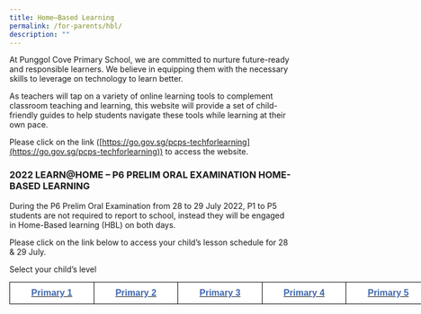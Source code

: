 ```yaml
---
title: Home–Based Learning
permalink: /for-parents/hbl/
description: ""
---
```

At Punggol Cove Primary School, we are committed to nurture future-ready and responsible learners. We believe in equipping them with the necessary skills to leverage on technology to learn better.  

As teachers will tap on a variety of online learning tools to complement classroom teaching and learning, this website will provide a set of child-friendly guides to help students navigate these tools while learning at their own pace.

Please click on the link ([https://go.gov.sg/pcps-techforlearning](https://go.gov.sg/pcps-techforlearning)) to access the website. 

### 2022 LEARN@HOME – P6 PRELIM ORAL EXAMINATION HOME-BASED LEARNING

During the P6 Prelim Oral Examination from 28 to 29 July 2022, P1 to P5 students are not required to report to school, instead they will be engaged in Home-Based learning (HBL) on both days. 

Please click on the link below to access your child’s lesson schedule for 28 & 29 July.

Select your child’s level

<style type="text/css">
.tg  {border-collapse:collapse;border-spacing:0;margin:0px auto;}
.tg td{border-color:black;border-style:solid;border-width:1px;font-family:Arial, sans-serif;font-size:14px;
  overflow:hidden;padding:10px 5px;word-break:normal;}
.tg th{border-color:black;border-style:solid;border-width:1px;font-family:Arial, sans-serif;font-size:14px;
  font-weight:normal;overflow:hidden;padding:10px 5px;word-break:normal;}
.tg .tg-1wis{background-color:#FFF;color:#4067AE;font-size:16px;font-weight:bold;text-align:center;vertical-align:top}
</style>
<table class="tg" style="undefined;table-layout: fixed; width: 749px">
<colgroup>
<col style="width: 150px">
<col style="width: 150px">
<col style="width: 150px">
<col style="width: 150px">
<col style="width: 150px">
</colgroup>
<tbody>
  <tr>
    <td class="tg-1wis"><a href="https://punggolcovepri-moe-edu-sg-admin.cwp.sg/for-parents/home-based-learning/primary-1"><span style="text-decoration:none;color:#4067AE">Primary 1</span></a></td>
    <td class="tg-1wis"><a href="https://punggolcovepri-moe-edu-sg-admin.cwp.sg/for-parents/home-based-learning/primary-2"><span style="text-decoration:none;color:#4067AE">Primary 2</span></a></td>
    <td class="tg-1wis"><a href="https://punggolcovepri-moe-edu-sg-admin.cwp.sg/for-parents/home-based-learning/primary-3"><span style="text-decoration:none;color:#4067AE">Primary 3</span></a></td>
    <td class="tg-1wis"><a href="https://punggolcovepri-moe-edu-sg-admin.cwp.sg/for-parents/home-based-learning/primary-4"><span style="text-decoration:none;color:#4067AE">Primary 4</span></a></td>
    <td class="tg-1wis"><a href="https://punggolcovepri-moe-edu-sg-admin.cwp.sg/for-parents/home-based-learning/primary-5"><span style="text-decoration:none;color:#4067AE">Primary 5</span></a></td>
  </tr>
</tbody>
</table>